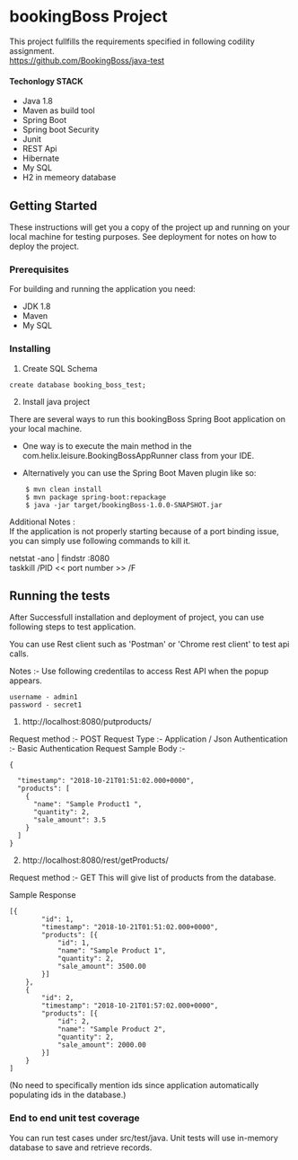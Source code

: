 # bookingBoss Project 

This project fullfills the requirements specified in following codility assignment.  
https://github.com/BookingBoss/java-test

#### Techonlogy STACK 

- Java 1.8
- Maven as build tool
- Spring Boot
- Spring boot Security
- Junit
- REST Api
- Hibernate
- My SQL
- H2 in memeory database

## Getting Started

These instructions will get you a copy of the project up and running on your local machine for testing purposes. See deployment for notes on how to deploy the project.

### Prerequisites

For building and running the application you need:

- JDK 1.8
- Maven
- My SQL

### Installing

1. Create SQL Schema 
```
create database booking_boss_test;
```

2. Install java project  

There are several ways to run this bookingBoss Spring Boot application on your local machine. 

- One way is to execute the main method in the com.helix.leisure.BookingBossAppRunner class from your IDE.

- Alternatively you can use the Spring Boot Maven plugin like so:
```
    $ mvn clean install  
    $ mvn package spring-boot:repackage  
    $ java -jar target/bookingBoss-1.0.0-SNAPSHOT.jar 
```    

Additional Notes :   
If the application is not properly starting because of a port binding issue, you can simply use following commands to kill it.

netstat -ano | findstr :8080  
taskkill /PID << port number >> /F

## Running the tests

After Successfull installation and deployment of project, you can use following steps to test application.

You can use Rest client such as 'Postman' or 'Chrome rest client' to test api calls.

Notes :- Use following credentilas to access Rest API when the popup appears.

```
username - admin1  
password - secret1
```

1. http://localhost:8080/putproducts/

Request method :- POST
Request Type :- Application / Json
Authentication :- Basic Authentication
Request Sample Body :-

```
{

  "timestamp": "2018-10-21T01:51:02.000+0000",
  "products": [
    {
      "name": "Sample Product1 ",
      "quantity": 2,
      "sale_amount": 3.5
    }
  ]
}
```

2. http://localhost:8080/rest/getProducts/

Request method :- GET
This will give list of products from the database.

Sample Response

```
[{
		"id": 1,
		"timestamp": "2018-10-21T01:51:02.000+0000",
		"products": [{
			"id": 1,
			"name": "Sample Product 1",
			"quantity": 2,
			"sale_amount": 3500.00
		}]
	},
	{
		"id": 2,
		"timestamp": "2018-10-21T01:57:02.000+0000",
		"products": [{
			"id": 2,
			"name": "Sample Product 2",
			"quantity": 2,
			"sale_amount": 2000.00
		}]
	}
]
```
(No need to specifically mention ids since application automatically populating ids in the database.)

### End to end unit test coverage

You can run test cases under src/test/java. Unit tests will use in-memory database to save and retrieve records.


